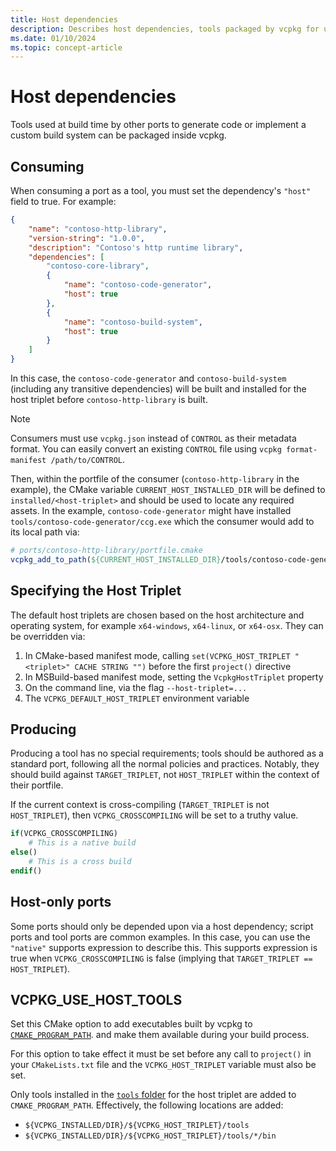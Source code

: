 ```yaml
---
title: Host dependencies
description: Describes host dependencies, tools packaged by vcpkg for use by ports or custom build systems.
ms.date: 01/10/2024
ms.topic: concept-article
---
```

# Host dependencies

Tools used at build time by other ports to generate code or implement a custom build system can be packaged inside vcpkg.

## Consuming

When consuming a port as a tool, you must set the dependency's `"host"` field to true. For example:

```json
{
    "name": "contoso-http-library",
    "version-string": "1.0.0",
    "description": "Contoso's http runtime library",
    "dependencies": [
        "contoso-core-library",
        {
            "name": "contoso-code-generator",
            "host": true
        },
        {
            "name": "contoso-build-system",
            "host": true
        }
    ]
}
```

In this case, the `contoso-code-generator` and `contoso-build-system` (including any transitive dependencies) will be built and installed for the host triplet before `contoso-http-library` is built.

> [!NOTE]
> Consumers must use `vcpkg.json` instead of `CONTROL` as their metadata format. You can easily convert an existing `CONTROL` file using `vcpkg format-manifest /path/to/CONTROL`.

Then, within the portfile of the consumer (`contoso-http-library` in the example), the CMake variable `CURRENT_HOST_INSTALLED_DIR` will be defined to `installed/<host-triplet>` and should be used to locate any required assets. In the example, `contoso-code-generator` might have installed `tools/contoso-code-generator/ccg.exe` which the consumer would add to its local path via:

```cmake
# ports/contoso-http-library/portfile.cmake
vcpkg_add_to_path(${CURRENT_HOST_INSTALLED_DIR}/tools/contoso-code-generator)
```

## Specifying the Host Triplet

The default host triplets are chosen based on the host architecture and operating system, for example `x64-windows`, `x64-linux`, or `x64-osx`. They can be overridden via:

1. In CMake-based manifest mode, calling `set(VCPKG_HOST_TRIPLET "<triplet>" CACHE STRING "")` before the first `project()` directive
1. In MSBuild-based manifest mode, setting the `VcpkgHostTriplet` property
1. On the command line, via the flag `--host-triplet=...`
1. The `VCPKG_DEFAULT_HOST_TRIPLET` environment variable

## Producing

Producing a tool has no special requirements; tools should be authored as a standard port, following all the normal policies and practices. Notably, they should build against `TARGET_TRIPLET`, not `HOST_TRIPLET` within the context of their portfile.

If the current context is cross-compiling (`TARGET_TRIPLET` is not `HOST_TRIPLET`), then `VCPKG_CROSSCOMPILING` will be set to a truthy value.

```cmake
if(VCPKG_CROSSCOMPILING)
    # This is a native build
else()
    # This is a cross build
endif()
```

## Host-only ports

Some ports should only be depended upon via a host dependency; script ports and
tool ports are common examples. In this case, you can use the `"native"`
supports expression to describe this. This supports expression is true when
`VCPKG_CROSSCOMPILING` is false (implying that `TARGET_TRIPLET ==
HOST_TRIPLET`).

## VCPKG_USE_HOST_TOOLS

Set this CMake option to add executables built by vcpkg to
[`CMAKE_PROGRAM_PATH`](https://cmake.org/cmake/help/latest/variable/CMAKE_PROGRAM_PATH.html).
and make them available during your build process.

For this option to take effect it must be set before any call to `project()` in
your `CMakeLists.txt` file and the `VCPKG_HOST_TRIPLET` variable must also be set.

Only tools installed in the [`tools` folder](../reference/installation-tree-layout.md#layout-tools)
for the host triplet are added to `CMAKE_PROGRAM_PATH`.
Effectively, the following locations are added:

* `${VCPKG_INSTALLED/DIR}/${VCPKG_HOST_TRIPLET}/tools`
* `${VCPKG_INSTALLED/DIR}/${VCPKG_HOST_TRIPLET}/tools/*/bin`
